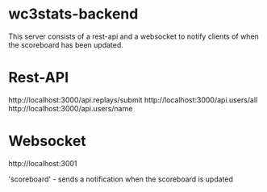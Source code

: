 # wc3stats-backend
This server consists of a rest-api and a websocket to notify clients of when the scoreboard has been updated.

# Rest-API
http://localhost:3000/api.replays/submit 
http://localhost:3000/api.users/all 
http://localhost:3000/api.users/name

# Websocket
http://localhost:3001

'scoreboard' - sends a notification when the scoreboard is updated